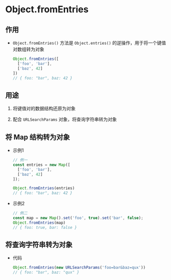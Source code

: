 # Object.fromEntries

## 作用

+ `Object.fromEntries()` 方法是 `Object.entries()` 的逆操作，用于将一个键值对数组转为对象

  ```js
  Object.fromEntries([
    ['foo', 'bar'],
    ['baz', 42]
  ])
  // { foo: "bar", baz: 42 }
  ```

## 用途

1. 将键值对的数据结构还原为对象

2. 配合 `URLSearchParams` 对象，将查询字符串转为对象

## 将 Map 结构转为对象

+ 示例1

  ```js
  // 例一
  const entries = new Map([
    ['foo', 'bar'],
    ['baz', 42]
  ]);

  Object.fromEntries(entries)
  // { foo: "bar", baz: 42 }
  ```

+ 示例2

  ```js
  // 例二
  const map = new Map().set('foo', true).set('bar', false);
  Object.fromEntries(map)
  // { foo: true, bar: false }
  ```

## 将查询字符串转为对象

+ 代码

  ```js
  Object.fromEntries(new URLSearchParams('foo=bar&baz=qux'))
  // { foo: "bar", baz: "qux" }
  ```
